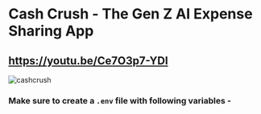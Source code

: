 # Cash Crush - The Gen Z AI Expense Sharing App

## https://youtu.be/Ce7O3p7-YDI

![cashcrush](https://github.com/user-attachments/assets/11e138c4-efcf-4a85-8586-f2993da118d8)

### Make sure to create a `.env` file with following variables -

```